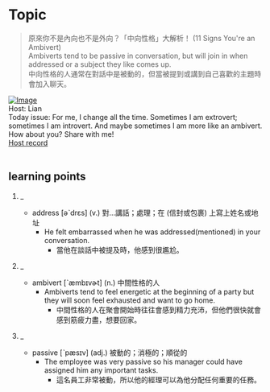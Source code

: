 # Topic

> 原來你不是內向也不是外向？「中向性格」大解析！ (11 Signs You're an Ambivert) <br>
> Ambiverts tend to be passive in conversation, but will join in when addressed or a subject they like comes up. <br>
> 中向性格的人通常在對話中是被動的，但當被提到或講到自己喜歡的主題時會加入聊天。 <br>

[![Image](https://cdn.voicetube.com/assets/thumbnails/mdd74Gjqogo.jpg)](https://www.youtube.com/embed/mdd74Gjqogo?rel=0&showinfo=0&cc_load_policy=0&controls=1&autoplay=1&iv_load_policy=3&playsinline=1&wmode=transparent&start=63&end=72&enablejsapi=1&origin=https://tw.voicetube.com&widgetid=1)<br>
Host: Lian
<br>Today issue: For me, I change all the time. Sometimes I am extrovert; sometimes I am introvert. And maybe sometimes I am more like an ambivert. How about you? Share with me!
<br>
[Host record](https://cdn.voicetube.com/tmp/everyday_records/lianjj4242/3350.mp3)
<br><br>
## learning points
1. _
	* address [əˋdrɛs] (v.) 對…講話；處理；在 (信封或包裹) 上寫上姓名或地址
		- He felt embarrassed when he was addressed(mentioned) in your conversation.
			+ 當他在談話中被提及時，他感到很尷尬。

2. _
	* ambivert [ˋæmbɪvɚt] (n.) 中間性格的人
		- Ambiverts tend to feel energetic at the beginning of a party but they will soon feel exhausted and want to go home.
			+ 中間性格的人在聚會開始時往往會感到精力充沛，但他們很快就會感到筋疲力盡，想要回家。

3. _
	* passive [ˋpæsɪv] (adj.) 被動的；消極的；順從的
		- The employee was very passive so his manager could have assigned him any important tasks.
			+ 這名員工非常被動，所以他的經理可以為他分配任何重要的任務。
